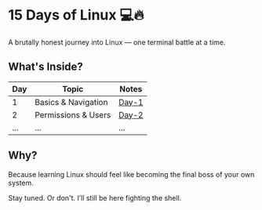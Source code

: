 # 15 Days of Linux 💻🔥

A brutally honest journey into Linux — one terminal battle at a time.

## What's Inside?
| Day | Topic                 | Notes               |
|-----|-----------------------|---------------------|
| 1   | Basics & Navigation   | [Day-1](Day-1/)     |
| 2   | Permissions & Users   | [Day-2](Day-2/)     |
| ... | ...                   | ...                 |

## Why?
Because learning Linux should feel like becoming the final boss of your own system.

Stay tuned. Or don't. I’ll still be here fighting the shell.
